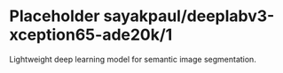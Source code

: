 # Placeholder sayakpaul/deeplabv3-xception65-ade20k/1
Lightweight deep learning model for semantic image segmentation.

<!-- module-type: image-segmentation -->
<!-- network-architecture: DeepLab (xception65_ade20k_train) -->
<!-- dataset: ade20k -->
<!-- fine-tunable: false -->
<!-- language: en -->
<!-- license: Apache-2.0 -->
